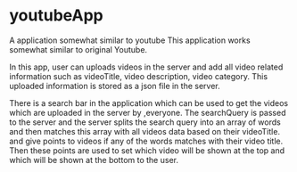 # youtubeApp
A application somewhat similar to youtube
This application works somewhat similar to original Youtube.

In this app, user can uploads videos in the server and add all video related information such as videoTitle, video 
description, video category.
This uploaded information is stored as a json file in the server. 


There is a search bar in the application which can be used to get the videos which are uploaded in the server by ,everyone.
The searchQuery is passed to the server and the server splits the search query into an array of words and then matches this array
with all videos data based on their videoTitle. and give points to videos if any of the words matches with their video title.
Then these points are used to set which video will be shown at the top and which will be shown at the bottom to the user.

